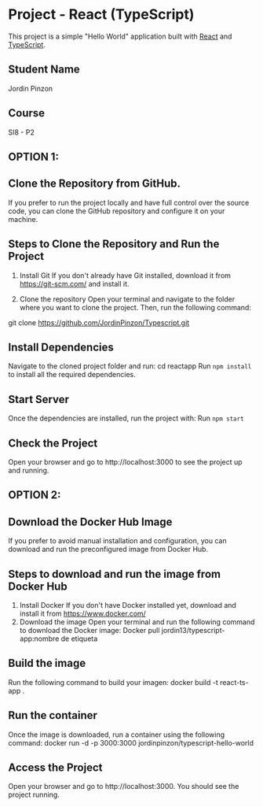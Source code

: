 # Project - React (TypeScript)

This project is a simple "Hello World" application built with [React](https://reactjs.org/) and [TypeScript](https://www.typescriptlang.org/).

## Student Name

Jordin Pinzon

## Course

SI8 - P2

## OPTION 1:
## Clone the Repository from GitHub.
If you prefer to run the project locally and have full control over the source code, you can clone the GitHub repository and configure it on your machine.

## Steps to Clone the Repository and Run the Project
1. Install Git
If you don't already have Git installed, download it from https://git-scm.com/ and install it.

2. Clone the repository
Open your terminal and navigate to the folder where you want to clone the project. Then, run the following command:

git clone https://github.com/JordinPinzon/Typescript.git

## Install Dependencies
Navigate to the cloned project folder and run:
cd reactapp
Run `npm install` to install all the required dependencies.

## Start Server
Once the dependencies are installed, run the project with:
Run `npm start` 

## Check the Project
Open your browser and go to http://localhost:3000 to see the project up and running.

## OPTION 2:
## Download the Docker Hub Image

If you prefer to avoid manual installation and configuration, you can download and run the preconfigured image from Docker Hub.

## Steps to download and run the image from Docker Hub
1. Install Docker
If you don't have Docker installed yet, download and install it from https://www.docker.com/
2. Download the image
Open your terminal and run the following command to download the Docker image:
Docker pull jordin13/typescript-app:nombre de etiqueta

## Build the image
Run the following command to build your imagen:
docker build -t react-ts-app .

## Run the container
Once the image is downloaded, run a container using the following command:
docker run -d -p 3000:3000 jordinpinzon/typescript-hello-world

## Access the Project
Open your browser and go to http://localhost:3000. You should see the project running.



